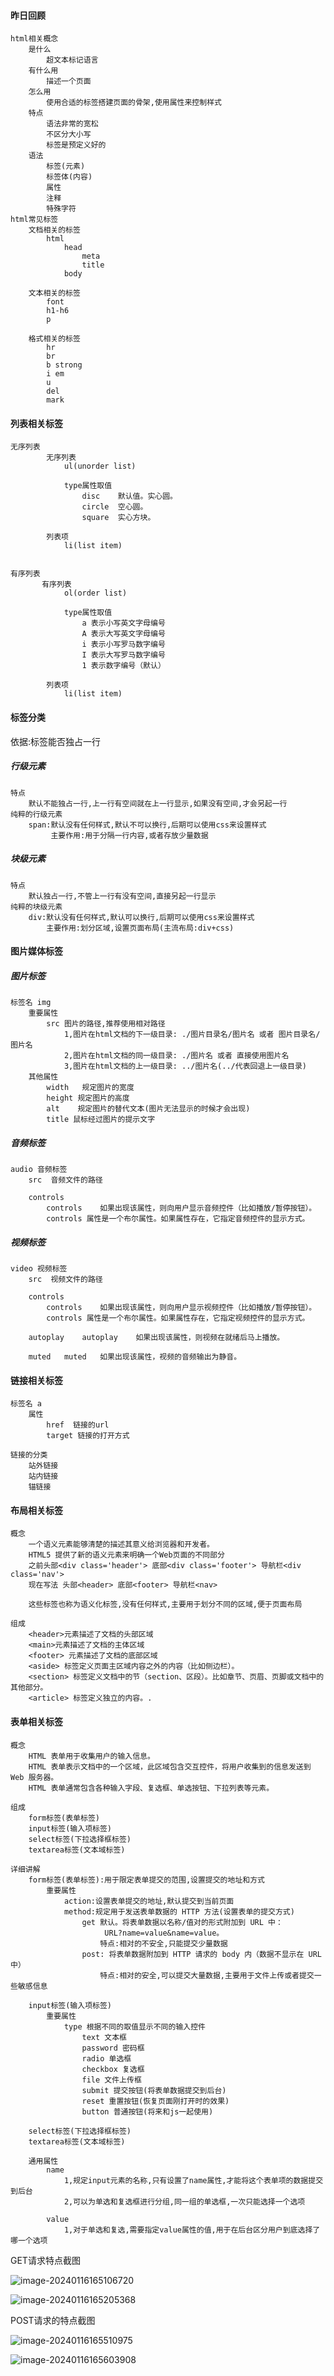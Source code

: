 #### 昨日回顾

```
html相关概念
	是什么
		超文本标记语言
	有什么用
		描述一个页面
	怎么用
		使用合适的标签搭建页面的骨架,使用属性来控制样式
	特点
		语法非常的宽松
		不区分大小写
		标签是预定义好的
	语法
		标签(元素)
		标签体(内容)
		属性
		注释
		特殊字符
html常见标签
	文档相关的标签
		html
			head
				meta
				title
			body
	
	文本相关的标签
		font
		h1-h6
		p
	
	格式相关的标签
		hr
		br 
		b strong
		i em
		u
		del
		mark
```

#### 列表相关标签

```
无序列表
	    无序列表  
            ul(unorder list)

            type属性取值
                disc	默认值。实心圆。
                circle	空心圆。
                square	实心方块。

        列表项
            li(list item)
            
            
有序列表
	   有序列表  
            ol(order list)

            type属性取值	
                a 表示小写英文字母编号
                A 表示大写英文字母编号
                i 表示小写罗马数字编号
                I 表示大写罗马数字编号
                1 表示数字编号（默认）

        列表项
            li(list item)
```



#### 标签分类

依据:标签能否独占一行

##### 行级元素

```
特点
	默认不能独占一行,上一行有空间就在上一行显示,如果没有空间,才会另起一行
纯粹的行级元素
	span:默认没有任何样式,默认不可以换行,后期可以使用css来设置样式
	     主要作用:用于分隔一行内容,或者存放少量数据
```



##### 块级元素

```
特点
	默认独占一行,不管上一行有没有空间,直接另起一行显示
纯粹的块级元素
	div:默认没有任何样式,默认可以换行,后期可以使用css来设置样式
		主要作用:划分区域,设置页面布局(主流布局:div+css)
```



#### 图片媒体标签

##### 图片标签

```
标签名 img
	重要属性
		src 图片的路径,推荐使用相对路径
			1,图片在html文档的下一级目录: ./图片目录名/图片名 或者 图片目录名/图片名
            2,图片在html文档的同一级目录: ./图片名 或者 直接使用图片名
            3,图片在html文档的上一级目录: ../图片名(../代表回退上一级目录)
    其他属性
        width   规定图片的宽度
        height 规定图片的高度
        alt    规定图片的替代文本(图片无法显示的时候才会出现)
        title 鼠标经过图片的提示文字
```



##### 音频标签

```
audio 音频标签
	src  音频文件的路径

    controls	
        controls	如果出现该属性，则向用户显示音频控件（比如播放/暂停按钮）。
        controls 属性是一个布尔属性。如果属性存在，它指定音频控件的显示方式。
```

##### 视频标签

```
video 视频标签
    src  视频文件的路径

    controls	
        controls	如果出现该属性，则向用户显示视频控件（比如播放/暂停按钮）。
        controls 属性是一个布尔属性。如果属性存在，它指定视频控件的显示方式。

    autoplay 	autoplay	如果出现该属性，则视频在就绪后马上播放。

    muted	muted	如果出现该属性，视频的音频输出为静音。
```



#### 链接相关标签

```
标签名 a
	属性
		href  链接的url
		target 链接的打开方式
		
链接的分类
	站外链接
	站内链接
	锚链接
```

#### 布局相关标签

```
概念
	一个语义元素能够清楚的描述其意义给浏览器和开发者。
	HTML5 提供了新的语义元素来明确一个Web页面的不同部分
	之前头部<div class='header'> 底部<div class='footer'> 导航栏<div class='nav'>
	现在写法 头部<header> 底部<footer> 导航栏<nav>
	
	这些标签也称为语义化标签,没有任何样式,主要用于划分不同的区域,便于页面布局
	
组成
	<header>元素描述了文档的头部区域
	<main>元素描述了文档的主体区域
	<footer> 元素描述了文档的底部区域
	<aside> 标签定义页面主区域内容之外的内容（比如侧边栏）。
	<section> 标签定义文档中的节（section、区段）。比如章节、页眉、页脚或文档中的其他部分。
	<article> 标签定义独立的内容。.
```



#### 表单相关标签

```
概念
	HTML 表单用于收集用户的输入信息。
	HTML 表单表示文档中的一个区域，此区域包含交互控件，将用户收集到的信息发送到 Web 服务器。
	HTML 表单通常包含各种输入字段、复选框、单选按钮、下拉列表等元素。
	
组成
	form标签(表单标签)
	input标签(输入项标签)
	select标签(下拉选择框标签)
	textarea标签(文本域标签)
	
详细讲解
	form标签(表单标签):用于限定表单提交的范围,设置提交的地址和方式
        重要属性    
            action:设置表单提交的地址,默认提交到当前页面
            method:规定用于发送表单数据的 HTTP 方法(设置表单的提交方式)
                get	默认。将表单数据以名称/值对的形式附加到 URL 中：
                     URL?name=value&name=value。
                    特点:相对的不安全,只能提交少量数据
                post: 将表单数据附加到 HTTP 请求的 body 内（数据不显示在 URL 中）
                    特点:相对的安全,可以提交大量数据,主要用于文件上传或者提交一些敏感信息

    input标签(输入项标签)
        重要属性
            type 根据不同的取值显示不同的输入控件
                text 文本框
                password 密码框
                radio 单选框
                checkbox 复选框
                file 文件上传框
                submit 提交按钮(将表单数据提交到后台)
                reset 重置按钮(恢复页面刚打开时的效果)
                button 普通按钮(将来和js一起使用)

    select标签(下拉选择框标签)
    textarea标签(文本域标签)

    通用属性
        name
            1,规定input元素的名称,只有设置了name属性,才能将这个表单项的数据提交到后台
            2,可以为单选和复选框进行分组,同一组的单选框,一次只能选择一个选项

        value
            1,对于单选和复选,需要指定value属性的值,用于在后台区分用户到底选择了哪一个选项
```

GET请求特点截图

![image-20240116165106720](day02_上课笔记.assets/image-20240116165106720.png)

![image-20240116165205368](day02_上课笔记.assets/image-20240116165205368.png)

POST请求的特点截图

![image-20240116165510975](day02_上课笔记.assets/image-20240116165510975.png)

![image-20240116165603908](day02_上课笔记.assets/image-20240116165603908.png)
